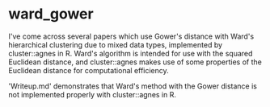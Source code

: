 # ward_gower
I've come across several papers which use Gower's distance with Ward's hierarchical clustering due to mixed data types, implemented by cluster::agnes in R. Ward's algorithm is intended for use with the squared Euclidean distance, and cluster::agnes makes use of some properties of the Euclidean distance for computational efficiency. 

'Writeup.md' demonstrates that Ward's method with the Gower distance is not implemented properly with cluster::agnes in R.
